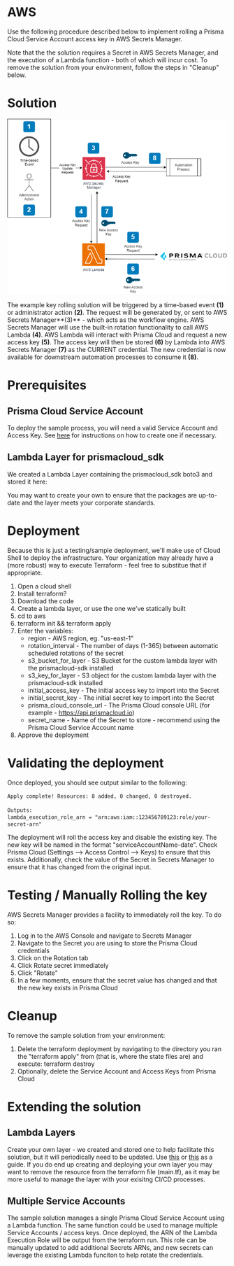 # AWS

Use the following procedure described below to implement rolling a Prisma Cloud Service Account access key in AWS Secrets Manager.

Note that the the solution requires a Secret in AWS Secrets Manager, and the execution of a Lambda function - both of which will incur cost.  To remove the solution from your environment, follow the steps in "Cleanup" below.
# Solution
![AWS Example Solution](../images/access_key_blog-aws.png?raw=true "AWS Example Solution")

The example key rolling solution will be triggered by a time-based event **(1)** or administrator action **(2)**. The request will be generated by, or sent to AWS Secrets Manager**(3)** - which acts as the workflow engine. AWS Secrets Manager will use the built-in rotation functionality to call AWS Lambda **(4)**.  AWS Lambda will interact with Prisma Cloud and request a new access key **(5)**.  The access key will then be stored **(6)** by Lambda into AWS Secrets Manager **(7)** as the CURRENT credential. The new credential is now available for downstream automation processes to consume it **(8)**.

# Prerequisites
## Prisma Cloud Service Account
To deploy the sample process, you will need a valid Service Account and Access Key. See [here](../README.md#prerequisites) for instructions on how to create one if necessary.

## Lambda Layer for prismacloud_sdk
We created a Lambda Layer containing the prismacloud_sdk boto3 and stored it here:

You may want to create your own to ensure that the packages are up-to-date and the layer meets your corporate standards.
   
# Deployment
Because this is just a testing/sample deployment, we'll make use of Cloud Shell to deploy the infrastructure. Your organization may already have a (more robust) way to execute Terraform - feel free to substitue that if appropriate. 

1. Open a cloud shell
2. Install terraform?
3. Download the code
4. Create a lambda layer, or use the one we've statically built
5. cd to aws
6. terraform init && terraform apply
7. Enter the variables:
   - region - AWS region, eg. "us-east-1"
   - rotation_interval - The number of days (1-365) between automatic scheduled rotations of the secret
   - s3_bucket_for_layer - S3 Bucket for the custom lambda layer with the prismacloud-sdk installed
   - s3_key_for_layer - S3 object for the custom lambda layer with the prismacloud-sdk installed
   - initial_access_key - The initial access key to import into the Secret
   - initial_secret_key - The initial secret key to import into the Secret
   - prisma_cloud_console_url - The Prisma Cloud console URL (for example - https://api.prismacloud.io)
   - secret_name - Name of the Secret to store - recommend using the Prisma Cloud Service Account name
8. Approve the deployment
     
# Validating the deployment
Once deployed, you should see output similar to the following:
```
Apply complete! Resources: 8 added, 0 changed, 0 destroyed.

Outputs:
lambda_execution_role_arn = "arn:aws:iam::123456789123:role/your-secret-arn"
```

The deployment will roll the access key and disable the existing key. The new key will be named in the format "serviceAccountName-date".  Check Prisma Cloud (Settings --> Access Control --> Keys) to ensure that this exists. Additionally, check the value of the Secret in Secrets Manager to ensure that it has changed from the original input.

# Testing / Manually Rolling the key
AWS Secrets Manager provides a facility to immediately roll the key.  To do so:
1. Log in to the AWS Console and navigate to Secrets Manager
2. Navigate to the Secret you are using to store the Prisma Cloud credentials
3. Click on the Rotation tab
4. Click Rotate secret immediately
5. Click "Rotate"
6. In a few moments, ensure that the secret value has changed and that the new key exists in Prisma Cloud

# Cleanup
To remove the sample solution from your environment:
1. Delete the terraform deployment by navigating to the directory you ran the "terraform apply" from (that is, where the state files are) and execute: terraform destroy
2. Optionally, delete the Service Account and Access Keys from Prisma Cloud

# Extending the solution
## Lambda Layers
Create your own layer - we created and stored one to help facilitate this solution, but it will periodically need to be updated.  Use [this](https://community.aws/content/2d6gQDnHqIbWLLKikuSfwmOZrym/step-by-step-guide-to-creating-an-aws-lambda-function-layer?lang=en) or [this](https://docs.aws.amazon.com/lambda/latest/dg/python-layers.html) as a guide. If you do end up creating and deploying your own layer you may want to remove the resource from the terraform file (main.tf), as it may be more useful to manage the layer with your exisitng CI/CD processes.

## Multiple Service Accounts
The sample solution manages a single Prisma Cloud Service Account using a Lambda function.  The same function could be used to manage multiple Service Accounts / access keys.  Once deployed, the ARN of the Lambda Execution Role will be output from the terraform run.  This role can be manually updated to add additional Secrets ARNs, and new secrets can leverage the existing Lambda funciton to help rotate the credentials.

